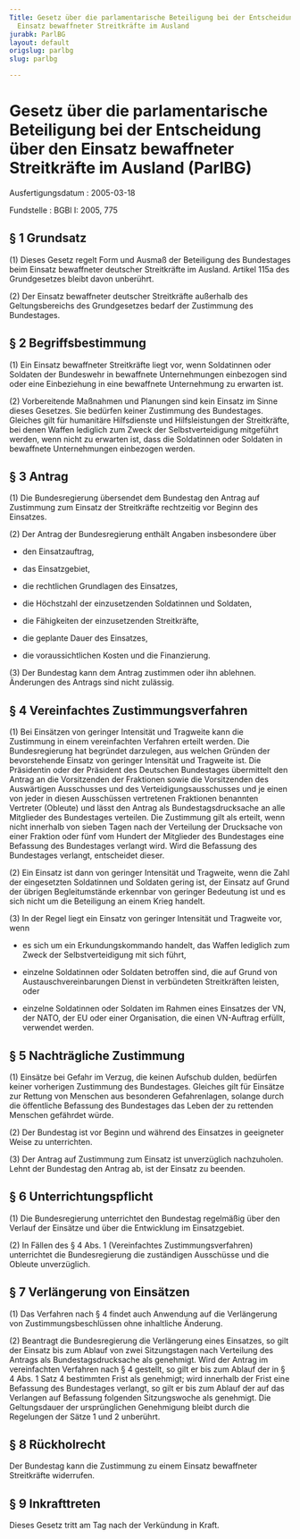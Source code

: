 ```yaml
---
Title: Gesetz über die parlamentarische Beteiligung bei der Entscheidung über den
  Einsatz bewaffneter Streitkräfte im Ausland
jurabk: ParlBG
layout: default
origslug: parlbg
slug: parlbg

---
```


# Gesetz über die parlamentarische Beteiligung bei der Entscheidung über den Einsatz bewaffneter Streitkräfte im Ausland (ParlBG)

Ausfertigungsdatum
:   2005-03-18

Fundstelle
:   BGBl I: 2005, 775



## § 1 Grundsatz

(1) Dieses Gesetz regelt Form und Ausmaß der Beteiligung des Bundestages beim Einsatz bewaffneter deutscher Streitkräfte im Ausland. Artikel 115a des Grundgesetzes bleibt davon unberührt.

(2) Der Einsatz bewaffneter deutscher Streitkräfte außerhalb des Geltungsbereichs des Grundgesetzes bedarf der Zustimmung des Bundestages.


## § 2 Begriffsbestimmung

(1) Ein Einsatz bewaffneter Streitkräfte liegt vor, wenn Soldatinnen oder Soldaten der Bundeswehr in bewaffnete Unternehmungen einbezogen sind oder eine Einbeziehung in eine bewaffnete Unternehmung zu erwarten ist.

(2) Vorbereitende Maßnahmen und Planungen sind kein Einsatz im Sinne dieses Gesetzes. Sie bedürfen keiner Zustimmung des Bundestages. Gleiches gilt für humanitäre Hilfsdienste und Hilfsleistungen der Streitkräfte, bei denen Waffen lediglich zum Zweck der Selbstverteidigung mitgeführt werden, wenn nicht zu erwarten ist, dass die Soldatinnen oder Soldaten in bewaffnete Unternehmungen einbezogen werden.


## § 3 Antrag

(1) Die Bundesregierung übersendet dem Bundestag den Antrag auf Zustimmung zum Einsatz der Streitkräfte rechtzeitig vor Beginn des Einsatzes.

(2) Der Antrag der Bundesregierung enthält Angaben insbesondere über

-   den Einsatzauftrag,


-   das Einsatzgebiet,


-   die rechtlichen Grundlagen des Einsatzes,


-   die Höchstzahl der einzusetzenden Soldatinnen und Soldaten,


-   die Fähigkeiten der einzusetzenden Streitkräfte,


-   die geplante Dauer des Einsatzes,


-   die voraussichtlichen Kosten und die Finanzierung.




(3) Der Bundestag kann dem Antrag zustimmen oder ihn ablehnen. Änderungen des Antrags sind nicht zulässig.


## § 4 Vereinfachtes Zustimmungsverfahren

(1) Bei Einsätzen von geringer Intensität und Tragweite kann die Zustimmung in einem vereinfachten Verfahren erteilt werden. Die Bundesregierung hat begründet darzulegen, aus welchen Gründen der bevorstehende Einsatz von geringer Intensität und Tragweite ist. Die Präsidentin oder der Präsident des Deutschen Bundestages übermittelt den Antrag an die Vorsitzenden der Fraktionen sowie die Vorsitzenden des Auswärtigen Ausschusses und des Verteidigungsausschusses und je einen von jeder in diesen Ausschüssen vertretenen Fraktionen benannten Vertreter (Obleute) und lässt den Antrag als Bundestagsdrucksache an alle Mitglieder des Bundestages verteilen. Die Zustimmung gilt als erteilt, wenn nicht innerhalb von sieben Tagen nach der Verteilung der Drucksache von einer Fraktion oder fünf vom Hundert der Mitglieder des Bundestages eine Befassung des Bundestages verlangt wird. Wird die Befassung des Bundestages verlangt, entscheidet dieser.

(2) Ein Einsatz ist dann von geringer Intensität und Tragweite, wenn die Zahl der eingesetzten Soldatinnen und Soldaten gering ist, der Einsatz auf Grund der übrigen Begleitumstände erkennbar von geringer Bedeutung ist und es sich nicht um die Beteiligung an einem Krieg handelt.

(3) In der Regel liegt ein Einsatz von geringer Intensität und Tragweite vor, wenn

-   es sich um ein Erkundungskommando handelt, das Waffen lediglich zum Zweck der Selbstverteidigung mit sich führt,


-   einzelne Soldatinnen oder Soldaten betroffen sind, die auf Grund von Austauschvereinbarungen Dienst in verbündeten Streitkräften leisten, oder


-   einzelne Soldatinnen oder Soldaten im Rahmen eines Einsatzes der VN, der NATO, der EU oder einer Organisation, die einen VN-Auftrag erfüllt, verwendet werden.





## § 5 Nachträgliche Zustimmung

(1) Einsätze bei Gefahr im Verzug, die keinen Aufschub dulden, bedürfen keiner vorherigen Zustimmung des Bundestages. Gleiches gilt für Einsätze zur Rettung von Menschen aus besonderen Gefahrenlagen, solange durch die öffentliche Befassung des Bundestages das Leben der zu rettenden Menschen gefährdet würde.

(2) Der Bundestag ist vor Beginn und während des Einsatzes in geeigneter Weise zu unterrichten.

(3) Der Antrag auf Zustimmung zum Einsatz ist unverzüglich nachzuholen. Lehnt der Bundestag den Antrag ab, ist der Einsatz zu beenden.


## § 6 Unterrichtungspflicht

(1) Die Bundesregierung unterrichtet den Bundestag regelmäßig über den Verlauf der Einsätze und über die Entwicklung im Einsatzgebiet.

(2) In Fällen des § 4 Abs. 1 (Vereinfachtes Zustimmungsverfahren) unterrichtet die Bundesregierung die zuständigen Ausschüsse und die Obleute unverzüglich.


## § 7 Verlängerung von Einsätzen

(1) Das Verfahren nach § 4 findet auch Anwendung auf die Verlängerung von Zustimmungsbeschlüssen ohne inhaltliche Änderung.

(2) Beantragt die Bundesregierung die Verlängerung eines Einsatzes, so gilt der Einsatz bis zum Ablauf von zwei Sitzungstagen nach Verteilung des Antrags als Bundestagsdrucksache als genehmigt. Wird der Antrag im vereinfachten Verfahren nach § 4 gestellt, so gilt er bis zum Ablauf der in § 4 Abs. 1 Satz 4 bestimmten Frist als genehmigt; wird innerhalb der Frist eine Befassung des Bundestages verlangt, so gilt er bis zum Ablauf der auf das Verlangen auf Befassung folgenden Sitzungswoche als genehmigt. Die Geltungsdauer der ursprünglichen Genehmigung bleibt durch die Regelungen der Sätze 1 und 2 unberührt.


## § 8 Rückholrecht

Der Bundestag kann die Zustimmung zu einem Einsatz bewaffneter Streitkräfte widerrufen.


## § 9 Inkrafttreten

Dieses Gesetz tritt am Tag nach der Verkündung in Kraft.

